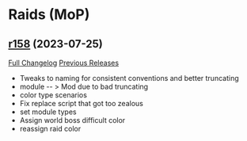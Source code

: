 # <DBM Mod> Raids (MoP)

## [r158](https://github.com/DeadlyBossMods/DBM-MoP/tree/r158) (2023-07-25)
[Full Changelog](https://github.com/DeadlyBossMods/DBM-MoP/compare/r157...r158) [Previous Releases](https://github.com/DeadlyBossMods/DBM-MoP/releases)

- Tweaks to naming for consistent conventions and better truncating  
- module -- > Mod due to bad truncating  
- color type scenarios  
- Fix replace script that got too zealous  
- set module types  
- Assign world boss difficult color  
- reassign raid color  
